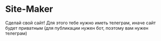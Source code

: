 # Site-Maker
Сделай свой сайт! Для этого тебе нужно иметь телеграм, иначе сайт будет приватным (для публикации нужен бот, поэтому вам нужен телеграм)
